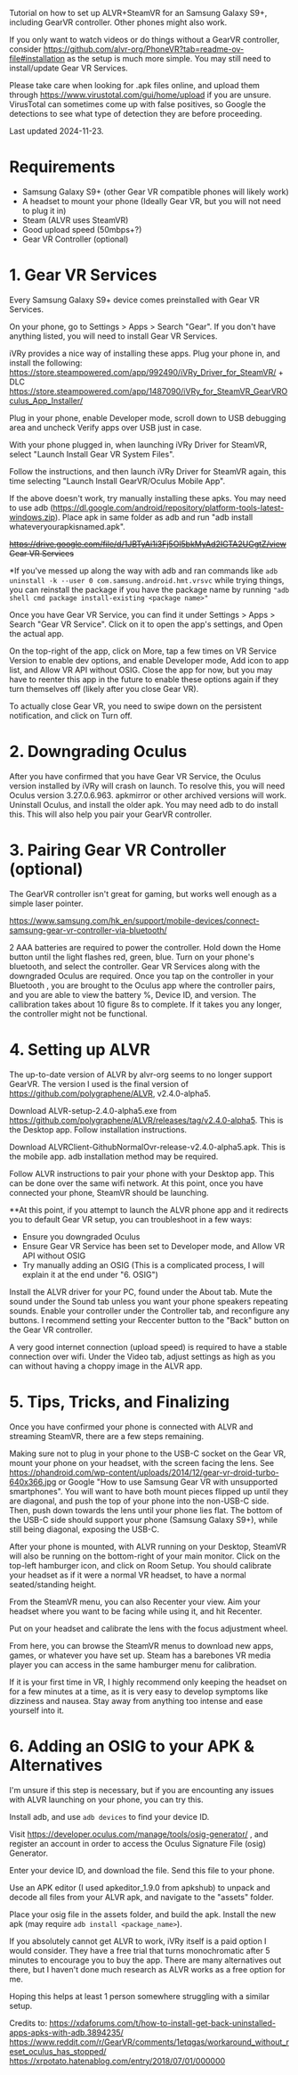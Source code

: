 Tutorial on how to set up ALVR+SteamVR for an Samsung Galaxy S9+, including GearVR controller. Other phones might also work.

If you only want to watch videos or do things without a GearVR controller, consider https://github.com/alvr-org/PhoneVR?tab=readme-ov-file#installation as the setup is much more simple. You may still need to install/update Gear VR Services.

Please take care when looking for .apk files online, and upload them through https://www.virustotal.com/gui/home/upload if you are unsure. VirusTotal can sometimes come up with false positives, so Google the detections to see what type of detection they are before proceeding.

Last updated 2024-11-23.

# Requirements
- Samsung Galaxy S9+ (other Gear VR compatible phones will likely work)
- A headset to mount your phone (Ideally Gear VR, but you will not need to plug it in)
- Steam (ALVR uses SteamVR)
- Good upload speed (50mbps+?)
- Gear VR Controller (optional)

# 1. Gear VR Services
Every Samsung Galaxy S9+ device comes preinstalled with Gear VR Services.

On your phone, go to Settings > Apps > Search "Gear". If you don't have anything listed, you will need to install Gear VR Services.

iVRy provides a nice way of installing these apps. Plug your phone in, and install the following:
https://store.steampowered.com/app/992490/iVRy_Driver_for_SteamVR/ + DLC https://store.steampowered.com/app/1487090/iVRy_for_SteamVR_GearVROculus_App_Installer/

Plug in your phone, enable Developer mode, scroll down to USB debugging area and uncheck Verify apps over USB just in case.

With your phone plugged in, when launching iVRy Driver for SteamVR, select "Launch Install Gear VR System Files".

Follow the instructions, and then launch iVRy Driver for SteamVR again, this time selecting "Launch Install GearVR/Oculus Mobile App".

If the above doesn't work, try manually installing these apks. You may need to use adb (https://dl.google.com/android/repository/platform-tools-latest-windows.zip). Place apk in same folder as adb and run "adb install whateveryourapkisnamed.apk".

~~https://drive.google.com/file/d/1JBTyAi1i3Fj5Ol5bkMyAd2IGTA2UGgtZ/view Gear VR Services~~

*If you've messed up along the way with adb and ran commands like `adb uninstall -k --user 0 com.samsung.android.hmt.vrsvc` while trying things, you can reinstall the package if you have the package name by running `"adb shell cmd package install-existing <package name>"`

Once you have Gear VR Service, you can find it under Settings > Apps > Search "Gear VR Service". Click on it to open the app's settings, and Open the actual app.

On the top-right of the app, click on More, tap a few times on VR Service Version to enable dev options, and enable Developer mode, Add icon to app list, and Allow VR API without OSIG. Close the app for now, but you may have to reenter this app in the future to enable these options again if they turn themselves off (likely after you close Gear VR). 

To actually close Gear VR, you need to swipe down on the persistent notification, and click on Turn off.

# 2. Downgrading Oculus
After you have confirmed that you have Gear VR Service, the Oculus version installed by iVRy will crash on launch. To resolve this, you will need Oculus version 3.27.0.6.963. apkmirror or other archived versions will work. Uninstall Oculus, and install the older apk. You may need adb to do install this. This will also help you pair your GearVR controller.

# 3. Pairing Gear VR Controller (optional)
The GearVR controller isn't great for gaming, but works well enough as a simple laser pointer. 

https://www.samsung.com/hk_en/support/mobile-devices/connect-samsung-gear-vr-controller-via-bluetooth/

2 AAA batteries are required to power the controller. Hold down the Home button until the light flashes red, green, blue. Turn on your phone's bluetooth, and select the controller. Gear VR Services along with the downgraded Oculus are required. Once you tap on the controller in your Bluetooth , you are brought to the Oculus app where the controller pairs, and you are able to view the battery %, Device ID, and version. The callibration takes about 10 figure 8s to complete. If it takes you any longer, the controller might not be functional.

# 4. Setting up ALVR
The up-to-date version of ALVR by alvr-org seems to no longer support GearVR. The version I used is the final version of https://github.com/polygraphene/ALVR, v2.4.0-alpha5.

Download ALVR-setup-2.4.0-alpha5.exe from https://github.com/polygraphene/ALVR/releases/tag/v2.4.0-alpha5. This is the Desktop app. Follow installation instructions.

Download ALVRClient-GithubNormalOvr-release-v2.4.0-alpha5.apk. This is the mobile app. adb installation method may be required.

Follow ALVR instructions to pair your phone with your Desktop app. This can be done over the same wifi network. At this point, once you have connected your phone, SteamVR should be launching.

**At this point, if you attempt to launch the ALVR phone app and it redirects you to default Gear VR setup, you can troubleshoot in a few ways:
- Ensure you downgraded Oculus
- Ensure Gear VR Service has been set to Developer mode, and Allow VR API without OSIG
- Try manually adding an OSIG (This is a complicated process, I will explain it at the end under "6. OSIG")

Install the ALVR driver for your PC, found under the About tab. Mute the sound under the Sound tab unless you want your phone speakers repeating sounds. Enable your controller under the Controller tab, and reconfigure any buttons. I recommend setting your Reccenter button to the "Back" button on the Gear VR controller.

A very good internet connection (upload speed) is required to have a stable connection over wifi. Under the Video tab, adjust settings as high as you can without having a choppy image in the ALVR app.

# 5. Tips, Tricks, and Finalizing
Once you have confirmed your phone is connected with ALVR and streaming SteamVR, there are a few steps remaining.

Making sure not to plug in your phone to the USB-C socket on the Gear VR, mount your phone on your headset, with the screen facing the lens. See https://phandroid.com/wp-content/uploads/2014/12/gear-vr-droid-turbo-640x366.jpg or Google "How to use Samsung Gear VR with unsupported smartphones". You will want to have both mount pieces flipped up until they are diagonal, and push the top of your phone into the non-USB-C side. Then, push down towards the lens until your phone lies flat. The bottom of the USB-C side should support your phone (Samsung Galaxy S9+), while still being diagonal, exposing the USB-C.

After your phone is mounted, with ALVR running on your Desktop, SteamVR will also be running on the bottom-right of your main monitor. Click on the top-left hamburger icon, and click on Room Setup. You should calibrate your headset as if it were a normal VR headset, to have a normal seated/standing height.

From the SteamVR menu, you can also Recenter your view. Aim your headset where you want to be facing while using it, and hit Recenter.

Put on your headset and calibrate the lens with the focus adjustment wheel.

From here, you can browse the SteamVR menus to download new apps, games, or whatever you have set up. Steam has a barebones VR media player you can access in the same hamburger menu for calibration.

If it is your first time in VR, I highly recommend only keeping the headset on for a few minutes at a time, as it is very easy to develop symptoms like dizziness and nausea. 
Stay away from anything too intense and ease yourself into it.

# 6. Adding an OSIG to your APK & Alternatives
I'm unsure if this step is necessary, but if you are encounting any issues with ALVR launching on your phone, you can try this.

Install adb, and use `adb devices` to find your device ID.

Visit https://developer.oculus.com/manage/tools/osig-generator/ , and register an account in order to access the Oculus Signature File (osig) Generator.

Enter your device ID, and download the file. Send this file to your phone.

Use an APK editor (I used apkeditor_1.9.0 from apkshub) to unpack and decode all files from your ALVR apk, and navigate to the "assets" folder.

Place your osig file in the assets folder, and build the apk. Install the new apk (may require `adb install <package_name>`).

If you absolutely cannot get ALVR to work, iVRy itself is a paid option I would consider. They have a free trial that turns monochromatic after 5 minutes to encourage you to buy the app. There are many alternatives out there, but I haven't done much research as ALVR works as a free option for me.


Hoping this helps at least 1 person somewhere struggling with a similar setup.


Credits to:
https://xdaforums.com/t/how-to-install-get-back-uninstalled-apps-apks-with-adb.3894235/
https://www.reddit.com/r/GearVR/comments/1etqgas/workaround_without_reset_oculus_has_stopped/
https://xrpotato.hatenablog.com/entry/2018/07/01/000000
